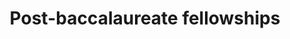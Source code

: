 ---
title: "Post-baccalaureate fellowships"
image: "/images/news-and-events/postbacc24.jpg"
link: "https://docs.google.com/forms/d/e/1FAIpQLSfWxDdVjJMl3aKwbeRlNcE6y31SD84fW-yrwRlfrvHA406iIA/viewform"
draft: false
weight: 2
---